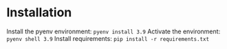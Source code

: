 # Installation

Install the pyenv environment: `pyenv install 3.9`
Activate the environment: `pyenv shell 3.9`
Install requirements: `pip install -r requirements.txt`
